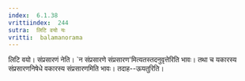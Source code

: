 ```yaml
---
index:  6.1.38
vrittiindex:  244
sutra:  लिटि वयो यः
vritti:  balamanorama 
---
```


लिटि वयो। संप्रसारणं नेति। `न संप्रसारणे संप्रसारण'मित्यतस्तदनुवृत्तेरिति भावः। तथा च यकारस्य संप्रसारणनिषेधे वकारस्य संप्रसारणमिति भावः। तदाह--ऊयतुरिति। 

